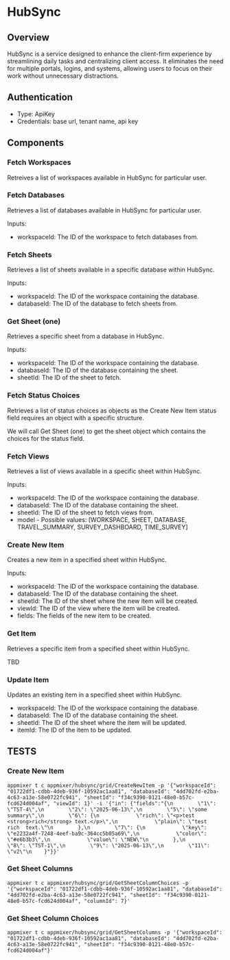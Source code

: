 # HubSync

## Overview

HubSync is a service designed to enhance the client-firm experience by streamlining daily tasks and centralizing client access. It eliminates the need for multiple portals, logins, and systems, allowing users to focus on their work without unnecessary distractions.

## Authentication

- Type: ApiKey
- Credentials: base url, tenant name, api key

## Components

### Fetch Workspaces

Retreives a list of workspaces available in HubSync for particular user. 

### Fetch Databases

Retrieves a list of databases available in HubSync for particular user.

Inputs: 
- workspaceId: The ID of the workspace to fetch databases from.

### Fetch Sheets

Retrieves a list of sheets available in a specific database within HubSync.

Inputs:
 - workspaceId: The ID of the workspace containing the database.
 - databaseId: The ID of the database to fetch sheets from.

### Get Sheet (one)

Retrieves a specific sheet from a database in HubSync.

Inputs: 
- workspaceId: The ID of the workspace containing the database.
- databaseId: The ID of the database containing the sheet.
- sheetId: The ID of the sheet to fetch.

### Fetch Status Choices

Retrieves a list of status choices as objects as the Create New Item status field requires an object with a specific structure.

We will call Get Sheet (one) to get the sheet object which contains the choices for the status field.

### Fetch Views
Retrieves a list of views available in a specific sheet within HubSync.

Inputs:
- workspaceId: The ID of the workspace containing the database.
- databaseId: The ID of the database containing the sheet.
- sheetId: The ID of the sheet to fetch views from.
- model - Possible values: [WORKSPACE, SHEET, DATABASE, TRAVEL_SUMMARY, SURVEY_DASHBOARD, TIME_SURVEY]

### Create New Item

Creates a new item in a specified sheet within HubSync.

Inputs: 
- workspaceId: The ID of the workspace containing the database.
- databaseId: The ID of the database containing the sheet.
- sheetId: The ID of the sheet where the new item will be created.
- viewId: The ID of the view where the item will be created.
- fields: The fields of the new item to be created.

### Get Item

Retrieves a specific item from a specified sheet within HubSync.

TBD

### Update Item

Updates an existing item in a specified sheet within HubSync.

- workspaceId: The ID of the workspace containing the database.
- databaseId: The ID of the database containing the sheet.
- sheetId: The ID of the sheet where the item will be updated.
- itemId: The ID of the item to be updated.

## TESTS

### Create New Item

```
appmixer t c appmixer/hubsync/grid/CreateNewItem -p '{"workspaceId": "01722df1-cdbb-4deb-936f-10592ac1aa81", "databaseId": "4dd702fd-e2ba-4c63-a13e-58e0722fc941", "sheetId": "f34c9390-0121-48e0-b57c-fcd624d004af", "viewId": 1}' -i '{"in": {"fields":"{\n        \"1\": \"TST-4\",\n        \"2\": \"2025-06-13\",\n        \"5\": \"some summary\",\n        \"6\": {\n            \"rich\": \"<p>test <strong>rich</strong> text.</p>\",\n            \"plain\": \"test  rich  text.\"\n        },\n        \"7\": {\n            \"key\": \"e2232a4f-7248-4eef-ba9c-364cc5b05a69\",\n            \"color\": \"#e6b3b3\",\n            \"value\": \"NEW\"\n        },\n        \"8\": \"TST-1\",\n        \"9\": \"2025-06-13\",\n        \"11\": \"v2\"\n    }"}}'
```

### Get Sheet Columns

```
appmixer t c appmixer/hubsync/grid/GetSheetColumnChoices -p '{"workspaceId": "01722df1-cdbb-4deb-936f-10592ac1aa81", "databaseId": "4dd702fd-e2ba-4c63-a13e-58e0722fc941", "sheetId": "f34c9390-0121-48e0-b57c-fcd624d004af", "columnId": 7}'
```

### Get Sheet Column Choices 

```
appmixer t c appmixer/hubsync/grid/GetSheetColumns -p '{"workspaceId": "01722df1-cdbb-4deb-936f-10592ac1aa81", "databaseId": "4dd702fd-e2ba-4c63-a13e-58e0722fc941", "sheetId": "f34c9390-0121-48e0-b57c-fcd624d004af"}'
```